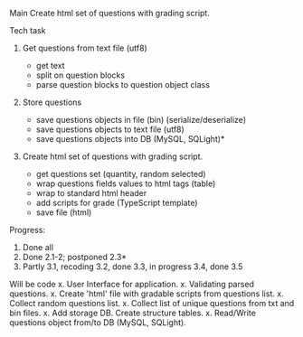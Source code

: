 Main
Create html set of questions with grading script.

Tech task
1. Get questions from text file (utf8)
    - get text
    - split on question blocks
    - parse question blocks to question object class

2. Store questions
    - save questions objects in file (bin) (serialize/deserialize)
    - save questions objects to text file (utf8)
    - save questions objects into DB (MySQL, SQLight)*

3. Create html set of questions with grading script.
    - get questions set (quantity, random selected)
    - wrap questions fields values to html tags (table)
    - wrap to standard html header
    - add scripts for grade (TypeScript template)
    - save file (html)

Progress:
1. Done all
2. Done 2.1-2; postponed 2.3*
3. Partly 3.1, recoding 3.2, done 3.3, in progress 3.4, done 3.5

Will be code
x. User Interface for application.
x. Validating parsed questions.
x. Create 'html' file with gradable scripts from questions list.
x. Collect random questions list.
x. Collect list of unique questions from txt and bin files.
x. Add storage DB. Create structure tables.
x. Read/Write questions object from/to DB (MySQL, SQLight).
